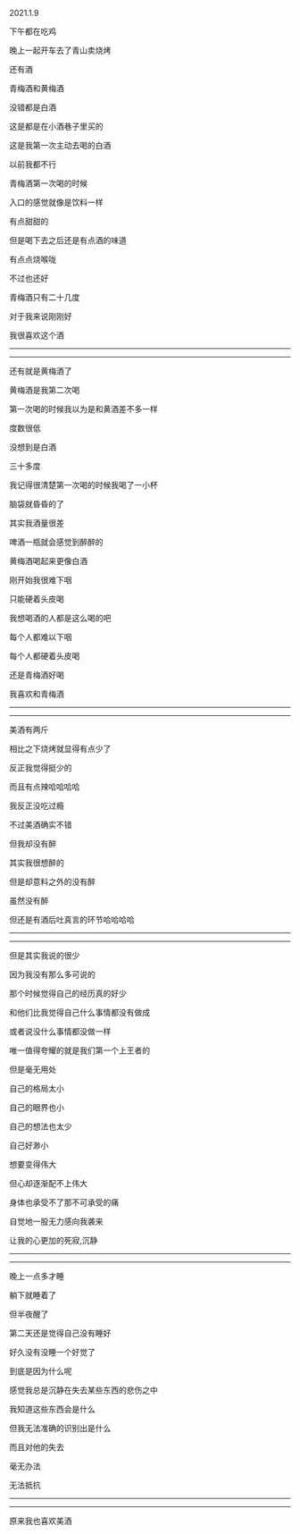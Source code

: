 2021.1.9

下午都在吃鸡

晚上一起开车去了青山卖烧烤

还有酒

青梅酒和黄梅酒

没错都是白酒

这是都是在小酒巷子里买的

这是我第一次主动去喝的白酒

以前我都不行

青梅酒第一次喝的时候

入口的感觉就像是饮料一样

有点甜甜的

但是喝下去之后还是有点酒的味道

有点点烧喉咙

不过也还好

青梅酒只有二十几度

对于我来说刚刚好

我很喜欢这个酒

---------

-------



还有就是黄梅酒了

黄梅酒是我第二次喝

第一次喝的时候我以为是和黄酒差不多一样

度数很低

没想到是白酒

三十多度

我记得很清楚第一次喝的时候我喝了一小杯

脑袋就昏昏的了

其实我酒量很差

啤酒一瓶就会感觉到醉醉的

黄梅酒喝起来更像白酒

刚开始我很难下咽

只能硬着头皮喝

我想喝酒的人都是这么喝的吧

每个人都难以下咽

每个人都硬着头皮喝

还是青梅酒好喝

我喜欢和青梅酒

-------

-------

美酒有两斤

相比之下烧烤就显得有点少了

反正我觉得挺少的

而且有点辣哈哈哈哈

我反正没吃过瘾

不过美酒确实不错

但我却没有醉

其实我很想醉的

但是却意料之外的没有醉

虽然没有醉

但还是有酒后吐真言的环节哈哈哈哈

-------

------

但是其实我说的很少

因为我没有那么多可说的

那个时候觉得自己的经历真的好少

和他们比我觉得自己什么事情都没有做成

或者说没什么事情都没做一样

唯一值得夸耀的就是我们第一个上王者的

但是毫无用处

自己的格局太小

自己的眼界也小

自己的想法也太少

自己好渺小

想要变得伟大

但心却逐渐配不上伟大

身体也承受不了那不可承受的痛

自觉地一股无力感向我袭来

让我的心更加的死寂,沉静

-------

---------

晚上一点多才睡

躺下就睡着了

但半夜醒了

第二天还是觉得自己没有睡好

好久没有没睡一个好觉了

到底是因为什么呢

感觉我总是沉静在失去某些东西的悲伤之中

我知道这些东西会是什么

但我无法准确的识别出是什么

而且对他的失去

毫无办法

无法抵抗

-------

-------

原来我也喜欢美酒